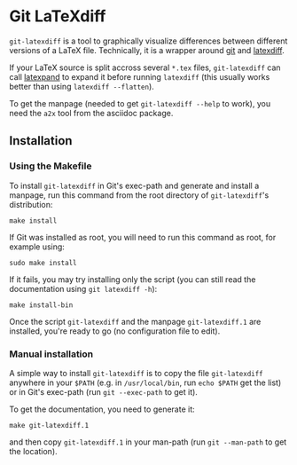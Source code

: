 Git LaTeXdiff
=============

`git-latexdiff` is a tool to graphically visualize differences between
different versions of a LaTeX file. Technically, it is a wrapper
around [git](http://git-scm.com) and
[latexdiff](https://www.ctan.org/pkg/latexdiff).

If your LaTeX source is split accross several `*.tex` files,
`git-latexdiff` can call
[latexpand](https://www.ctan.org/pkg/latexpand) to expand it before
running `latexdiff` (this usually works better than using `latexdiff
--flatten`).

To get the manpage (needed to get `git-latexdiff --help` to work), you
need the `a2x` tool from the asciidoc package.

Installation
------------

### Using the Makefile ###

To install `git-latexdiff` in Git's exec-path and generate and install
a manpage, run this command from the root directory of
`git-latexdiff`'s distribution:

    make install

If Git was installed as root, you will need to run this command as
root, for example using:

    sudo make install

If it fails, you may try installing only the script (you can still
read the documentation using `git latexdiff -h`):

    make install-bin

Once the script `git-latexdiff` and the manpage `git-latexdiff.1` are
installed, you're ready to go (no configuration file to edit).

### Manual installation ###

A simple way to install `git-latexdiff` is to copy the file
`git-latexdiff` anywhere in your `$PATH` (e.g. in `/usr/local/bin`,
run `echo $PATH` get the list) or in Git's exec-path (run `git
--exec-path` to get it).

To get the documentation, you need to generate it:

    make git-latexdiff.1

and then copy `git-latexdiff.1` in your man-path (run `git --man-path`
to get the location).

